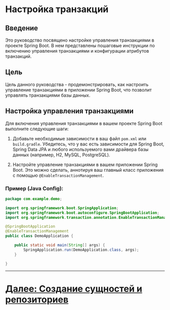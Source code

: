 # Настройка транзакций

## Введение

Это руководство посвящено настройке управления транзакциями в проекте Spring Boot. В нем представлены пошаговые инструкции по включению управления транзакциями и конфигурации атрибутов транзакций.

## Цель

Цель данного руководства - продемонстрировать, как настроить управление транзакциями в приложении Spring Boot, что позволит управлять транзакциями базы данных.

## Настройка управления транзакциями

Для включения управления транзакциями в вашем проекте Spring Boot выполните следующие шаги:

1. Добавьте необходимые зависимости в ваш файл `pom.xml` или `build.gradle`. Убедитесь, что у вас есть зависимости для Spring Boot, Spring Data JPA и любого используемого вами драйвера базы данных (например, H2, MySQL, PostgreSQL).

2. Настройте управление транзакциями в вашем приложении Spring Boot. Это можно сделать, аннотируя ваш главный класс приложения с помощью `@EnableTransactionManagement`.

### Пример (Java Config):

```java
package com.example.demo;

import org.springframework.boot.SpringApplication;
import org.springframework.boot.autoconfigure.SpringBootApplication;
import org.springframework.transaction.annotation.EnableTransactionManagement;

@SpringBootApplication
@EnableTransactionManagement
public class DemoApplication {

    public static void main(String[] args) {
        SpringApplication.run(DemoApplication.class, args);
    }

}
```
---

# [Далее: Создание сущностей и репозиториев](lessons/entities-and-repositories.md)